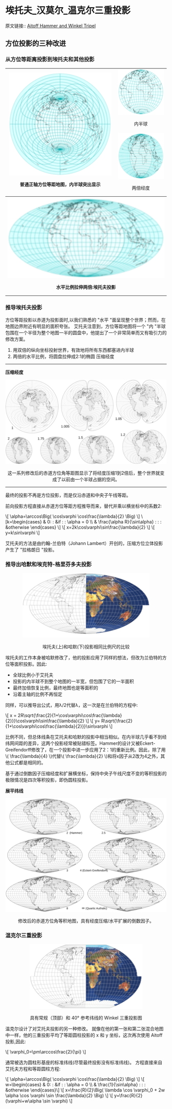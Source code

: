 # 埃托夫_汉莫尔_温克尔三重投影
原文链接:: [Aitoff Hammer and Winkel Tripel](https://web.archive.org/web/20180227085810/http://www.progonos.com/furuti/MapProj/Normal/CartHow/HowAiHaW3/howAiHaW3.html)

## 方位投影的三种改进
### 从方位等距离投影到埃托夫和其他投影

<table  border="0">
<tr>
<th rowspan="2">
	<div align="center"><img src="./asserts/image_1623641217220_0.png" height="320px"/></div>
	<center><p>普通正轴方位等距地图，内半球突出显示</p></center>
	<td>
		<div align="center"><img src="./asserts/image_1623641256600_0.png"/></div>
		<center><p> 内半球</p></center>
	</td>
</th>
</tr>
<tr>
	<td>
		<div align="center"><img src="./asserts/image_1623641271026_0.png"/></div> 
		<center><p>两倍经度</p></center>
	</td>
</tr>
<tr>
	<th colspan="2">
		<div align="center"><img src="./asserts/image_1623641307078_0.png" width="500"/></div> 
		<center><p>水平比例拉伸两倍:埃托夫投影</p></center>
	</th>
</tr>
</table>

### 推导埃托夫投影

方位等距投影以赤道为投影面时,以我们熟悉的 "水平 "面呈现整个世界；然而，在地图边界附近有明显的面积夸张。
艾托夫注意到，方位等距地图将一个 "内 "半球包围在一个半径为整个地图一半的圆盘中，他提出了一个非常简单而又有吸引力的修改方案。

  1. 用双倍的纵向坐标投射世界，有效地将所有东西都塞进内半球
  2. 两倍的水平比例，将圆盘拉伸成2:1的椭圆 压缩经度

---
**压缩经度**
<div align="center"><img src="./asserts/image_1623641721428_0.png"/></div>
<center><p>这一系列修改后的赤道方位角等距图显示了将经度压缩1到2倍后，整个世界就变成了以前由一个半球占据的空间。</p></center>

---

最终的投影不再是方位投影，而是仅沿赤道和中央子午线等距。

前向投影方程直接从赤道方位等距方程推导而来，替代并乘以横坐标中的系数2:

  \\[ \alpha=\arccos\Big( \cos\varphi \cos\frac{\lambda}{2} \Big) \\]
  \\[k=\begin{cases} 
  & 0\: \:  &if \: \: \alpha = 0 \\\\
  & \frac{\alpha R}{\sin\alpha} \: \: \: &otherwise 
  \end{cases} \\]
  \\[ x=2k\cos\varphi\sin\frac{\lambda}{2} \\]
  \\[ y=k\sin\varphi \\]

艾托夫的方法是由约翰-兰伯特（Johann Lambert）开创的，压缩方位立体投影产生了 "拉格朗日 "投影。

### 推导出哈默和埃克特-格里芬多夫投影

<div align="center"><img src="./asserts/image_1623642603615_0.png"/></div> 
<center><p>埃托夫(上)和哈默(下)投影相同比例尺的比较</p></center>

埃托夫的工作本身被哈默修改了，他的投影应用了同样的想法，但改为兰伯特的方位等面积投影。因此:
  * 全球比例小于艾托夫
  * 投影的内半球不到整个地图的一半宽，但包围了它的一半面积
  * 最终加倍恢复比例，最终地图也是等面积的
  * 沿着主轴的比例不再恒定

同样，可以推导出公式，用λ/2代替λ，这一次是在兰伯特的方程中:

  \\[ x = 2R\sqrt{\frac{2}{1+\cos\varphi\cos\frac{\lambda}{2}}}\cos\varphi\sin\frac{\lambda}{2} \\]
  \\[ y= R\sqrt{\frac{2}{1+\cos\varphi\cos\frac{\lambda}{2}}}\sin\varphi \\]

比例不同，但总体线条在艾托夫和哈默的投影中相当相似。在内半球几乎看不到经纬网间距的差异，这两个投影经常被贴错标签。Hammer的设计又被Eckert-Greifendorff修改了，在一个投影中进一步应用了2：1的重新比例。因此，除了用\\( \frac{\lambda}{4} \\)代替\\( \frac{\lambda}{2} \\)和将x因子从2改为4之外，其他公式都是相同的。

基于通过倒数因子压缩经度和扩展横坐标，保持中央子午线尺度不变的等积投影的极限情况是四次等积投影，即伪圆柱投影。

**展平纬线**
<div align="center"><img src="./asserts/image_1623643193272_0.png"/></div>
<center><p>修改后的赤道方位角等积地图，具有经度压缩/水平扩展的倒数因子。</p></center>

### 温克尔三重投影
<div align="center"><img src="./asserts/image_1623643273981_0.png"/></div> 
<center><p>具有常规（顶部）和 40° 参考纬线的 Winkel 三重投影图</p></center>

温克尔设计了对艾托夫投影的另一种修改。 就像在他的第一张和第二张混合地图中一样，他的三重投影平均了等距圆柱投影的 x 和 y 坐标，这次再次使用 Aitoff 投影,因此:

  \\[ \varphi_0=\pm\arccos\frac{2}{\pi} \\]

通常被选为圆柱形基座的标准纬线(尽管最终投影没有标准纬线)。
方程直接来自艾托夫方程和等距圆柱方程:

  \\[ \alpha=\arccos\Big( \cos\varphi \cos\frac{\lambda}{2} \Big) \\]
  \\[ w=\begin{cases} 
  & 0\: \:  &if \: \: \alpha = 0 \\\\
  & \frac{1}{\sin\alpha} \: \: \: &otherwise 
  \end{cases}\\]
  \\[ x=\frac{R}{2}\Big( \lambda \cos \varphi_0 + 2w \alpha \cos \varphi \sin \frac{\lambda}{2} \Big) \\]
  \\[ y=\frac{R}{2}(\varphi+w\alpha \sin \varphi) \\]